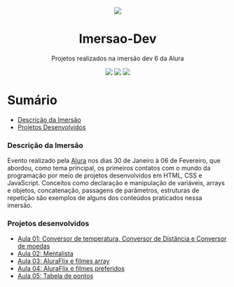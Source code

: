 <div align = "center">
<img src="https://media.licdn.com/dms/image/D4D16AQGELeyOxJblUQ/profile-displaybackgroundimage-shrink_200_800/0/1673628500993?e=2147483647&v=beta&t=taF9twSC9q-XEklHvbWiwYSYQCanXxN-AX9tMGue0jc"/>

<h1>Imersao-Dev</h1>

Projetos realizados na imersão dev 6 da Alura
</div>

<div align = "center">
 <img align=top src="https://img.shields.io/badge/HTML5-E34F26?style=flat&logo=appveyor&logo=html5&logoColor=white">
 <img align=top src="https://img.shields.io/badge/CSS-1572B6?style=flat&logo=appveyor&logo=css3&logoColor=white">
 <img align=top src="https://img.shields.io/badge/JavaScript-F7DF1E?style=flat&logo=appveyor&logo=javascript&logoColor=black">
 
 </div>

# Sumário

  * [Descrição da Imersão](#-Descrição-da-Imersão)
  * [Projetos Desenvolvidos](#Projetos-desenvolvidos)
  
  
  ### Descrição da Imersão
  
  Evento realizado pela [Alura](https://www.alura.com.br/) nos dias 30 de Janeiro à 06 de Fevereiro, que abordou, como tema principal, os primeiros contatos com o mundo da 
  programação por meio de projetos desenvolvidos em HTML, CSS e JavaScript. Conceitos como declaração e manipulação de variáveis, arrays e objetos, concatenação, passagens de
  parâmetros, estruturas de repetição são exemplos de alguns dos conteúdos praticados nessa imersão.
  
  ### Projetos desenvolvidos
  - [Aula 01: Conversor de temperatura, Conversor de Distância e Conversor de moedas](https://github.com/Sarocy/Imersao-Dev/tree/ImersaoDev/Aula1)
- [Aula 02: Mentalista](https://github.com/Sarocy/Imersao-Dev/tree/ImersaoDev/Aula2)
- [Aula 03: AluraFlix e filmes array](https://github.com/Sarocy/Imersao-Dev/tree/ImersaoDev/Aula3_desafioss)
- [Aula 04: AluraFlix e filmes preferidos](https://github.com/Sarocy/Imersao-Dev/tree/ImersaoDev/Aula4)
- [Aula 05: Tabela de pontos](https://github.com/Sarocy/Imersao-Dev/tree/ImersaoDev/Aula5)
